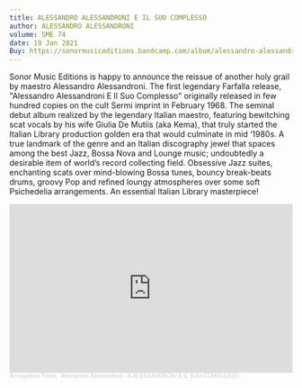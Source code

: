 ```yaml
---
title: ALESSANDRO ALESSANDRONI E IL SUO COMPLESSO
author: ALESSANDRO ALESSANDRONI
volume: SME 74
date: 19 Jan 2021
Buy: https://sonormusiceditions.bandcamp.com/album/alessandro-alessandroni-e-il-suo-complesso
---
```


Sonor Music Editions is happy to announce the reissue of another holy grail by maestro Alessandro Alessandroni. The first legendary Farfalla release, "Alessandro Alessandroni E Il Suo Complesso" originally released in few hundred copies on the cult Sermi imprint in February 1968. The seminal debut album realized by the legendary Italian maestro, featuring bewitching scat vocals by his wife Giulia De Mutiis (aka Kema), that truly started the Italian Library production golden era that would culminate in mid ‘1980s. A true landmark of the genre and an Italian discography jewel that spaces among the best Jazz, Bossa Nova and Lounge music; undoubtedly a desirable item of world’s record collecting field. Obsessive Jazz suites, enchanting scats over mind-blowing Bossa tunes, bouncy break-beats drums, groovy Pop and refined loungy atmospheres over some soft Psichedelia arrangements. An essential Italian Library masterpiece!

<iframe width="100%" height="300" scrolling="no" frameborder="no" allow="autoplay" src="https://w.soundcloud.com/player/?url=https%3A//api.soundcloud.com/tracks/172707572&color=%23ff5500&auto_play=false&hide_related=true&show_comments=false&show_user=true&show_reposts=false&show_teaser=false&visual=true"></iframe><div style="font-size: 10px; color: #cccccc;line-break: anywhere;word-break: normal;overflow: hidden;white-space: nowrap;text-overflow: ellipsis; font-family: Interstate,Lucida Grande,Lucida Sans Unicode,Lucida Sans,Garuda,Verdana,Tahoma,sans-serif;font-weight: 100;"><a href="https://soundcloud.com/armagideon-times" title="Armagideon Times" target="_blank" style="color: #cccccc; text-decoration: none;">Armagideon Times</a> · <a href="https://soundcloud.com/armagideon-times/alessandroni-e-il-suo-complesso-sermi-sp-110-1968" title="Alessandro Alessandroni - A.ALESSANDRONI E IL SUO COMPLESSO" target="_blank" style="color: #cccccc; text-decoration: none;">Alessandro Alessandroni - A.ALESSANDRONI E IL SUO COMPLESSO</a></div>
